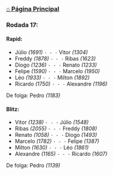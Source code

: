 ### [⌂ Página Principal](https://grupo-de-xadrez.github.io/)

### Rodada 17:

#### Rapid:

* Júlio *(1691)* `· - ·` Vitor *(1304)*  
* Freddy *(1878)* `· - ·` Ribas *(1623)*  
* Diogo *(1236)* `· - ·` Renato *(1233)*  
* Felipe *(1590)* `· - ·` Marcelo *(1950)*  
* Léo *(1933)* `· - ·` Milton *(1892)*  
* Ricardo *(1750)* `· - ·` Alexandre *(1196)*  

De folga: Pedro *(1183)*

#### Blitz:

* Vitor *(1238)* `· - ·` Júlio *(1548)*  
* Ribas *(2055)* `· - ·` Freddy *(1808)*  
* Renato *(1058)* `· - ·` Diogo *(1493)*  
* Marcelo *(1782)* `· - ·` Felipe *(1387)*  
* Milton *(1630)* `· - ·` Léo *(1861)*  
* Alexandre *(1165)* `· - ·` Ricardo *(1607)*  

De folga: Pedro *(1139)*

